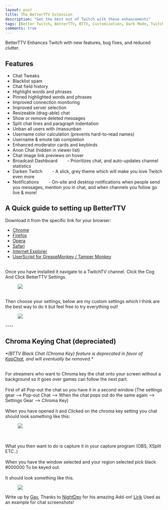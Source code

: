 ```yaml
---
layout: post
title: The BetterTTV Extension
description: "Get the best out of Twitch with these enhancements"
tags: [Better Twitch, BetterTTV, BTTV, Customization, Dark Mode, Twitch enhancements]
comments: true
---
```


BetterTTV Enhances Twitch with new features, bug fixes, and reduced clutter.
 
## Features

* Chat Tweaks
* Blacklist spam
* Chat field history
* Highlight words and phrases
* Pinned highlighted words and phrases
* Improved connection monitoring
* Improved server selection
* Resizeable (drag-able) chat
* Show or remove deleted messages
* Split chat lines and paragraph indentation
* Unban all users with /massunban
* Username color calculation (prevents hard-to-read names)
* Username & emote tab completion
* Enhanced moderator cards and keybinds
* Anon Chat (hidden in viewer list)
* Chat image link previews on hover
* Broadcast Dashboard
&nbsp;&nbsp;&nbsp;&nbsp;&nbsp;&nbsp; - Prioritizes chat, and auto-updates channel statistics
* Darken Twitch
&nbsp;&nbsp;&nbsp;&nbsp;&nbsp;&nbsp; - A slick, grey theme which will make you love Twitch even more
* Notifications
&nbsp;&nbsp;&nbsp;&nbsp;&nbsp;&nbsp; - On-site and desktop notifications when people send you messages, mention you in chat, and when channels you follow go live & more!

## A Quick guide to setting up BetterTTV

Download it from the specific link for your browser:  

 - [Chrome](https://chrome.google.com/webstore/detail/betterttv/ajopnjidmegmdimjlfnijceegpefgped?hl=en)  
 - [Firefox](http://www.nightdev.com/betterttv/betterttvfirefox.xpi)  
 - [Opera](http://www.nightdev.com/betterttv/betterttvopera.nex)  
 - [Safari](http://www.nightdev.com/betterttv/betterttvsafari.safariextz)  
 - [Internet Explorer](http://www.nightdev.com/betterttv/betterttvie.exe)  
 - [UserScript for GreaseMonkey / Tamper Monkey](http://www.nightdev.com/betterttv/betterttv.user.js)  

<br>Once you have installed it navigate to a TwitchTV channel. Click the Cog And Click BetterTTV Settings.

<figure>
 <a href="/images/customization_guide/bttv_howto_settings.png"><img src="/images/customization_guide/bttv_howto_settings.png"></a>
</figure>

<br>Then choose your settings, below are my custom settings which I think are the best way to do it but feel free to try everything out!

<figure>
 <a href="/images/customization_guide/bttv_custom_settings.png"><img src="/images/customization_guide/bttv_custom_settings.png"></a>
</figure>
 ----

## Chroma Keying Chat (depreciated)

*\*(BTTV Black Chat (Chroma Key) feature is deprecated in favor of [KapChat](https://nightdev.com/kapchat/), and will eventually be removed.\**
 
<br>For streamers who want to Chroma key the chat onto your screen without a background so it goes over games can follow the next part.
<br>
<br>First of all Pop-out the chat so you have it in a second window (The settings gear --> Pop-out Chat --> When the chat pops out do the same again --> Settings Gear --> Chroma Key)
<br>
<br>When you have opened it and Clicked on the chroma key setting you chat should look something like this:
<br>
<figure>
<a href="/images/customization_guide/bttv_custom_chromakey.jpg"><img src="/images/customization_guide/bttv_custom_chromakey.jpg"></a>
</figure>
<br>
<br>What you then want to do is capture it in your capture program (OBS, XSplit ETC..)
<br>
<br>When you have the window selected and your region selected pick black #000000 To be keyed out.
<br>
<br>It should look something like this.
<br>
<figure>
<a href="/images/customization_guide/bttv_custom_ingame.jpg"><img src="/images/customization_guide/bttv_custom_ingame.jpg"></a>
</figure>

Write up by [Gav](http://twitter.com/GavXD), Thanks to [NightDev](http://nightdev.com) for his amazing Add-on!
[Lirik](http://twitch.tv/lirik) Used as an example for chat screenshots!
